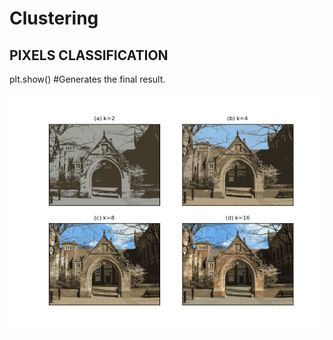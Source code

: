 # Clustering
## PIXELS CLASSIFICATION<br>
plt.show() #Generates the final result.<br><br>
<img src="Figure_2.png">
